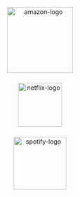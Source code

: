 <div align="center">
<img height=150 src="https://onlinebusinessmanager.com/wp-content/uploads/2018/09/white-amazon-logo-png-6.png" alt="amazon-logo"/>
</div>

###

<div align="center">
<img height=100 src="https://logos-download.com/wp-content/uploads/2016/03/Netflix_Logo_2014-2048x550.png" alt="netflix-logo"/>
</div>

###

<div align="center">
<img height=120 src="https://madhousetexts.com/wp-content/uploads/2019/08/Spotify_Logo_RGB_Green-e1623778088753.png" alt="spotify-logo"/>
</div>
